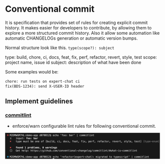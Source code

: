 # Conventional commit

It is specification that provides set of rules for creating explicit commit history. It makes easier for developers to contribute, by allowing them to explore a more structured commit history. Also it allow some automation like
automatic CHANGELOGs generation or automatic version bumps.

Normal structure look like this.
`type(scope?): subject`

type: build, chore, ci, docs, feat, fix, perf, refactor, revert, style, test
scope: project name, issue id
subject: description of what have been done

Some examples would be:

```
chore: run tests on expert-chat ci
fix(BDS-1234): send X-USER-ID header
```

## Implement guidelines

### [commitlint](https://github.com/conventional-changelog/commitlint)

- enforce/warn configurable lint rules for following conventional commit.

![alt text](commitlint.png "Title")
